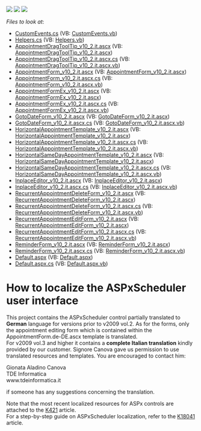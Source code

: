 <!-- default badges list -->
![](https://img.shields.io/endpoint?url=https://codecentral.devexpress.com/api/v1/VersionRange/128547324/15.2.4%2B)
[![](https://img.shields.io/badge/Open_in_DevExpress_Support_Center-FF7200?style=flat-square&logo=DevExpress&logoColor=white)](https://supportcenter.devexpress.com/ticket/details/E437)
[![](https://img.shields.io/badge/📖_How_to_use_DevExpress_Examples-e9f6fc?style=flat-square)](https://docs.devexpress.com/GeneralInformation/403183)
<!-- default badges end -->
<!-- default file list -->
*Files to look at*:

* [CustomEvents.cs](./CS/WebSite/App_Code/CustomEvents.cs) (VB: [CustomEvents.vb](./VB/WebSite/App_Code/CustomEvents.vb))
* [Helpers.cs](./CS/WebSite/App_Code/Helpers.cs) (VB: [Helpers.vb](./VB/WebSite/App_Code/Helpers.vb))
* [AppointmentDragToolTip_v10_2.it.ascx](./CS/WebSite/CustomForms/AppointmentDragToolTip_v10_2.it.ascx) (VB: [AppointmentDragToolTip_v10_2.it.ascx](./VB/WebSite/CustomForms/AppointmentDragToolTip_v10_2.it.ascx))
* [AppointmentDragToolTip_v10_2.it.ascx.cs](./CS/WebSite/CustomForms/AppointmentDragToolTip_v10_2.it.ascx.cs) (VB: [AppointmentDragToolTip_v10_2.it.ascx.vb](./VB/WebSite/CustomForms/AppointmentDragToolTip_v10_2.it.ascx.vb))
* [AppointmentForm_v10_2.it.ascx](./CS/WebSite/CustomForms/AppointmentForm_v10_2.it.ascx) (VB: [AppointmentForm_v10_2.it.ascx](./VB/WebSite/CustomForms/AppointmentForm_v10_2.it.ascx))
* [AppointmentForm_v10_2.it.ascx.cs](./CS/WebSite/CustomForms/AppointmentForm_v10_2.it.ascx.cs) (VB: [AppointmentForm_v10_2.it.ascx.vb](./VB/WebSite/CustomForms/AppointmentForm_v10_2.it.ascx.vb))
* [AppointmentFormEx_v10_2.it.ascx](./CS/WebSite/CustomForms/AppointmentFormEx_v10_2.it.ascx) (VB: [AppointmentFormEx_v10_2.it.ascx](./VB/WebSite/CustomForms/AppointmentFormEx_v10_2.it.ascx))
* [AppointmentFormEx_v10_2.it.ascx.cs](./CS/WebSite/CustomForms/AppointmentFormEx_v10_2.it.ascx.cs) (VB: [AppointmentFormEx_v10_2.it.ascx.vb](./VB/WebSite/CustomForms/AppointmentFormEx_v10_2.it.ascx.vb))
* [GotoDateForm_v10_2.it.ascx](./CS/WebSite/CustomForms/GotoDateForm_v10_2.it.ascx) (VB: [GotoDateForm_v10_2.it.ascx](./VB/WebSite/CustomForms/GotoDateForm_v10_2.it.ascx))
* [GotoDateForm_v10_2.it.ascx.cs](./CS/WebSite/CustomForms/GotoDateForm_v10_2.it.ascx.cs) (VB: [GotoDateForm_v10_2.it.ascx.vb](./VB/WebSite/CustomForms/GotoDateForm_v10_2.it.ascx.vb))
* [HorizontalAppointmentTemplate_v10_2.it.ascx](./CS/WebSite/CustomForms/HorizontalAppointmentTemplate_v10_2.it.ascx) (VB: [HorizontalAppointmentTemplate_v10_2.it.ascx](./VB/WebSite/CustomForms/HorizontalAppointmentTemplate_v10_2.it.ascx))
* [HorizontalAppointmentTemplate_v10_2.it.ascx.cs](./CS/WebSite/CustomForms/HorizontalAppointmentTemplate_v10_2.it.ascx.cs) (VB: [HorizontalAppointmentTemplate_v10_2.it.ascx.vb](./VB/WebSite/CustomForms/HorizontalAppointmentTemplate_v10_2.it.ascx.vb))
* [HorizontalSameDayAppointmentTemplate_v10_2.it.ascx](./CS/WebSite/CustomForms/HorizontalSameDayAppointmentTemplate_v10_2.it.ascx) (VB: [HorizontalSameDayAppointmentTemplate_v10_2.it.ascx](./VB/WebSite/CustomForms/HorizontalSameDayAppointmentTemplate_v10_2.it.ascx))
* [HorizontalSameDayAppointmentTemplate_v10_2.it.ascx.cs](./CS/WebSite/CustomForms/HorizontalSameDayAppointmentTemplate_v10_2.it.ascx.cs) (VB: [HorizontalSameDayAppointmentTemplate_v10_2.it.ascx.vb](./VB/WebSite/CustomForms/HorizontalSameDayAppointmentTemplate_v10_2.it.ascx.vb))
* [InplaceEditor_v10_2.it.ascx](./CS/WebSite/CustomForms/InplaceEditor_v10_2.it.ascx) (VB: [InplaceEditor_v10_2.it.ascx](./VB/WebSite/CustomForms/InplaceEditor_v10_2.it.ascx))
* [InplaceEditor_v10_2.it.ascx.cs](./CS/WebSite/CustomForms/InplaceEditor_v10_2.it.ascx.cs) (VB: [InplaceEditor_v10_2.it.ascx.vb](./VB/WebSite/CustomForms/InplaceEditor_v10_2.it.ascx.vb))
* [RecurrentAppointmentDeleteForm_v10_2.it.ascx](./CS/WebSite/CustomForms/RecurrentAppointmentDeleteForm_v10_2.it.ascx) (VB: [RecurrentAppointmentDeleteForm_v10_2.it.ascx](./VB/WebSite/CustomForms/RecurrentAppointmentDeleteForm_v10_2.it.ascx))
* [RecurrentAppointmentDeleteForm_v10_2.it.ascx.cs](./CS/WebSite/CustomForms/RecurrentAppointmentDeleteForm_v10_2.it.ascx.cs) (VB: [RecurrentAppointmentDeleteForm_v10_2.it.ascx.vb](./VB/WebSite/CustomForms/RecurrentAppointmentDeleteForm_v10_2.it.ascx.vb))
* [RecurrentAppointmentEditForm_v10_2.it.ascx](./CS/WebSite/CustomForms/RecurrentAppointmentEditForm_v10_2.it.ascx) (VB: [RecurrentAppointmentEditForm_v10_2.it.ascx](./VB/WebSite/CustomForms/RecurrentAppointmentEditForm_v10_2.it.ascx))
* [RecurrentAppointmentEditForm_v10_2.it.ascx.cs](./CS/WebSite/CustomForms/RecurrentAppointmentEditForm_v10_2.it.ascx.cs) (VB: [RecurrentAppointmentEditForm_v10_2.it.ascx.vb](./VB/WebSite/CustomForms/RecurrentAppointmentEditForm_v10_2.it.ascx.vb))
* [ReminderForm_v10_2.it.ascx](./CS/WebSite/CustomForms/ReminderForm_v10_2.it.ascx) (VB: [ReminderForm_v10_2.it.ascx](./VB/WebSite/CustomForms/ReminderForm_v10_2.it.ascx))
* [ReminderForm_v10_2.it.ascx.cs](./CS/WebSite/CustomForms/ReminderForm_v10_2.it.ascx.cs) (VB: [ReminderForm_v10_2.it.ascx.vb](./VB/WebSite/CustomForms/ReminderForm_v10_2.it.ascx.vb))
* [Default.aspx](./CS/WebSite/Default.aspx) (VB: [Default.aspx](./VB/WebSite/Default.aspx))
* [Default.aspx.cs](./CS/WebSite/Default.aspx.cs) (VB: [Default.aspx.vb](./VB/WebSite/Default.aspx.vb))
<!-- default file list end -->
# How to localize the ASPxScheduler user interface


<p>This project contains the ASPxScheduler control partially translated to <strong>German</strong> language for versions prior to v2009 vol.2. As for the forms, only the appointment editing form which is contained within the AppointmentForm.de-DE.ascx template is translated.<br />
For v2009 vol.3 and higher it contains a <strong>complete Italian translation</strong> kindly provided by our customer. Signore Canova gave us permission to use translated resources and templates. You are encouraged to contact him:</p><p>Gionata Aladino Canova<br />
TDE Informatica<br />
www.tdeinformatica.it</p><p>if someone has any suggestions concerning the translation. </p><p>Note that the most recent localized resources for ASPx controls are attached to the <a href="https://www.devexpress.com/Support/Center/p/K421">K421</a> article.<br />
For a step-by-step guide on ASPxScheduler localization, refer to the <a href="https://www.devexpress.com/Support/Center/p/K18041">K18041</a> article.</p>

<br/>


